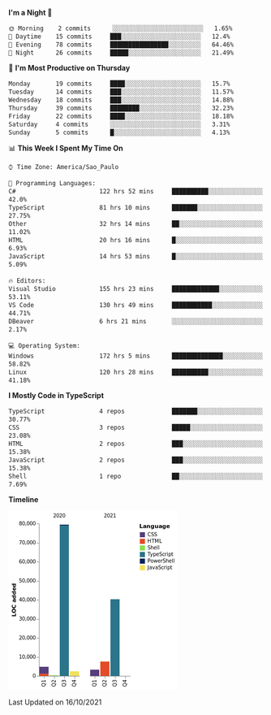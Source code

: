 <!--START_SECTION:waka-->
**I'm a Night 🦉** 

```text
🌞 Morning    2 commits      ░░░░░░░░░░░░░░░░░░░░░░░░░   1.65% 
🌆 Daytime    15 commits     ███░░░░░░░░░░░░░░░░░░░░░░   12.4% 
🌃 Evening    78 commits     ████████████████░░░░░░░░░   64.46% 
🌙 Night      26 commits     █████░░░░░░░░░░░░░░░░░░░░   21.49%

```
📅 **I'm Most Productive on Thursday** 

```text
Monday       19 commits     ████░░░░░░░░░░░░░░░░░░░░░   15.7% 
Tuesday      14 commits     ███░░░░░░░░░░░░░░░░░░░░░░   11.57% 
Wednesday    18 commits     ███░░░░░░░░░░░░░░░░░░░░░░   14.88% 
Thursday     39 commits     ████████░░░░░░░░░░░░░░░░░   32.23% 
Friday       22 commits     ████░░░░░░░░░░░░░░░░░░░░░   18.18% 
Saturday     4 commits      ░░░░░░░░░░░░░░░░░░░░░░░░░   3.31% 
Sunday       5 commits      █░░░░░░░░░░░░░░░░░░░░░░░░   4.13%

```


📊 **This Week I Spent My Time On** 

```text
⌚︎ Time Zone: America/Sao_Paulo

💬 Programming Languages: 
C#                       122 hrs 52 mins     ██████████░░░░░░░░░░░░░░░   42.0% 
TypeScript               81 hrs 10 mins      ███████░░░░░░░░░░░░░░░░░░   27.75% 
Other                    32 hrs 14 mins      ██░░░░░░░░░░░░░░░░░░░░░░░   11.02% 
HTML                     20 hrs 16 mins      █░░░░░░░░░░░░░░░░░░░░░░░░   6.93% 
JavaScript               14 hrs 53 mins      █░░░░░░░░░░░░░░░░░░░░░░░░   5.09%

🔥 Editors: 
Visual Studio            155 hrs 23 mins     █████████████░░░░░░░░░░░░   53.11% 
VS Code                  130 hrs 49 mins     ███████████░░░░░░░░░░░░░░   44.71% 
DBeaver                  6 hrs 21 mins       ░░░░░░░░░░░░░░░░░░░░░░░░░   2.17%

💻 Operating System: 
Windows                  172 hrs 5 mins      ██████████████░░░░░░░░░░░   58.82% 
Linux                    120 hrs 28 mins     ██████████░░░░░░░░░░░░░░░   41.18%

```

**I Mostly Code in TypeScript** 

```text
TypeScript               4 repos             ███████░░░░░░░░░░░░░░░░░░   30.77% 
CSS                      3 repos             █████░░░░░░░░░░░░░░░░░░░░   23.08% 
HTML                     2 repos             ███░░░░░░░░░░░░░░░░░░░░░░   15.38% 
JavaScript               2 repos             ███░░░░░░░░░░░░░░░░░░░░░░   15.38% 
Shell                    1 repo              ██░░░░░░░░░░░░░░░░░░░░░░░   7.69%

```


**Timeline**

![Chart not found](https://raw.githubusercontent.com/jonhoffmam/jonhoffmam/master/charts/bar_graph.png) 


 Last Updated on 16/10/2021
<!--END_SECTION:waka-->
